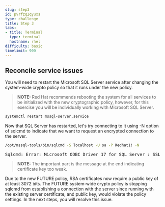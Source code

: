 ```yaml
---
slug: step3
id: pvrfzq2qyuxs
type: challenge
title: Step 3
tabs:
- title: Terminal
  type: terminal
  hostname: rhel
difficulty: basic
timelimit: 900
---
```

## Reconcile service issues

You will need to restart the Microsoft SQL Server service after changing the system-wide
crypto policy so that it runs under the new policy.

> **NOTE:** Red Hat recommends rebooting the system for all services to be
initialized with the new cryptographic policy, however, for this exercise you
will be individually working with Microsoft SQL Server.

```bash
systemctl restart mssql-server.service
```

Now that SQL Server has restarted, let's try connecting to it using -N option of sqlcmd to
indicate that we want to request an encrypted connection to the server.

```bash
/opt/mssql-tools/bin/sqlcmd -S localhost -U sa -P Redhat1! -N
```

<pre class="file">
Sqlcmd: Error: Microsoft ODBC Driver 17 for SQL Server : SSL Provider: [error:1416F086:SSL routines:tls_process_server_certificate:certificate verify failed:EE certificate key too weak]
</pre>

> **NOTE:** The important part is the message at the end indicating certificate key too weak.

Due to the new FUTURE policy, RSA certificates now require a public key of at least 3072 bits.
The FUTURE system-wide crypto policy is stopping sqlcmd from establishing a connection with the
server since running with the existing server certificate, and public key, would violate the policy
settings.  In the next steps, you will resolve this issue.
